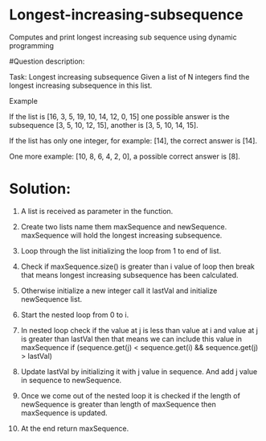 # Longest-increasing-subsequence
Computes and print longest increasing sub sequence using dynamic programming

#Question description:

Task: Longest increasing subsequence
Given a list of N integers find the longest increasing subsequence in this list.

Example

If the list is [16, 3, 5, 19, 10, 14, 12, 0, 15] one possible answer is the 
subsequence [3, 5, 10, 12, 15], another is [3, 5, 10, 14, 15].

If the list has only one integer, for example: [14], the correct answer is [14].

One more example: [10, 8, 6, 4, 2, 0], a possible correct answer is [8].

# Solution:

1. A list is received as parameter in the function.

2. Create two lists name them maxSequence and newSequence. maxSequence will hold the longest increasing subsequence.

3. Loop through the list initializing the loop from 1 to end of list.

4. Check if maxSequence.size() is greater than i value of loop then break that means longest increasing subsequence has been calculated.

5. Otherwise initialize a new integer call it lastVal and initialize newSequence list.

6. Start the nested loop from 0 to i.

7. In nested loop check if the value at j is less than value at i and value at j is greater than lastVal then that means we can include this value in maxSequence
if (sequence.get(j) < sequence.get(i) && sequence.get(j) > lastVal)

8. Update lastVal by initializing it with j value in sequence. And add j value in sequence to newSequence.

9. Once we come out of the nested loop it is checked if the length of newSequence is greater than length of maxSequence then maxSequence is updated.

10. At the end return maxSequence.
